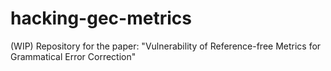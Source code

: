 # hacking-gec-metrics
(WIP) Repository for the paper: "Vulnerability of Reference-free Metrics for Grammatical Error Correction"
